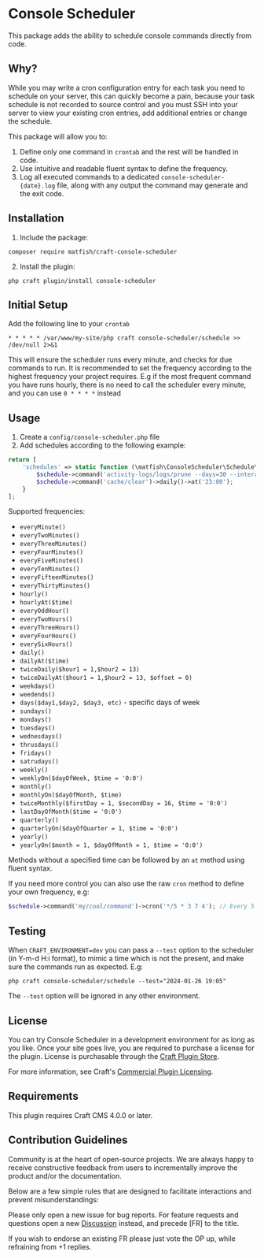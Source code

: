 # Console Scheduler

This package adds the ability to schedule console commands directly from code.

## Why?

While you may write a cron configuration entry for each task you need to schedule on your server, this can quickly
become a pain, because your task schedule is not recorded to source control and you must SSH into your server to view
your existing cron entries, add additional entries or change the schedule.

This package will allow you to:
1. Define only one command in `crontab` and the rest will be handled in code.
2. Use intuitive and readable fluent syntax to define the frequency.
3. Log all executed commands to a dedicated `console-scheduler-{date}.log` file, along with any output the command may generate and the exit code.

## Installation

1. Include the package:

```
composer require matfish/craft-console-scheduler
```

2. Install the plugin:

```
php craft plugin/install console-scheduler
```

## Initial Setup

Add the following line to your `crontab`

```
* * * * * /var/www/my-site/php craft console-scheduler/schedule >> /dev/null 2>&1
```

This will ensure the scheduler runs every minute, and checks for due commands to run.
It is recommended to set the frequency according to the highest frequency your project requires.
E.g if the most frequent command you have runs hourly, there is no need to call the scheduler every minute, and you can use `0 * * * *` instead

## Usage

1. Create a `config/console-scheduler.php` file 
2. Add schedules according to the following example:

```php
return [
    'schedules' => static function (\matfish\ConsoleScheduler\Schedule\SchedulesCollection $schedule) {
        $schedule->command('activity-logs/logs/prune --days=30 --interactive=0')->monthly();
        $schedule->command('cache/clear')->daily()->at('23:00');
    }
];
```

Supported frequencies:

* `everyMinute()`
* `everyTwoMinutes()`
* `everyThreeMinutes()`
* `everyFourMinutes()`
* `everyFiveMinutes()`
* `everyTenMinutes()`
* `everyFifteenMinutes()`
* `everyThirtyMinutes()`
* `hourly()`
* `hourlyAt($time)`
* `everyOddHour()`
* `everyTwoHours()`
* `everyThreeHours()`
* `everyFourHours()`
* `everySixHours()`
* `daily()`
* `dailyAt($time)`
* `twiceDaily($hour1 = 1,$hour2 = 13)`
* `twiceDailyAt($hour1 = 1,$hour2 = 13, $offset = 0)`
* `weekdays()`
* `weedends()`
* `days($day1,$day2, $day3, etc)` - specific days of week
* `sundays()`
* `mondays()`
* `tuesdays()`
* `wednesdays()`
* `thrusdays()`
* `fridays()`
* `satrudays()`
* `weekly()`
* `weeklyOn($dayOfWeek, $time = '0:0')`
* `monthly()`
* `monthlyOn($dayOfMonth, $time)`
* `twiceMonthly($firstDay = 1, $secondDay = 16, $time = '0:0')`
* `lastDayOfMonth($time = '0:0')`
* `quarterly()`
* `quarterlyOn($dayOfQuarter = 1, $time = '0:0')`
* `yearly()`
* `yearlyOn($month = 1, $dayOfMonth = 1, $time = '0:0')`

Methods without a specified time can be followed by an `at` method using fluent syntax. 

If you need more control you can also use the raw `cron` method to define your own frequency, e.g:
```php
$schedule->command('my/cool/command')->cron('*/5 * 3 7 4'); // Every 5 minutes, on day 3 of the month, and on Thursday, only in July
```

## Testing
When `CRAFT_ENVIRONMENT=dev` you can pass a `--test` option to the scheduler (in Y-m-d H:i format), to mimic a time which is not the present, and make sure the commands run as expected.
E.g:
```
php craft console-scheduler/schedule --test="2024-01-26 19:05" 
```

The `--test` option will be ignored in any other environment.

## License

You can try Console Scheduler in a development environment for as long as you like. Once your site goes live, you are
required
to purchase a license for the plugin. License is purchasable through
the [Craft Plugin Store](https://plugins.craftcms.com/console-scheduler).

For more information, see
Craft's [Commercial Plugin Licensing](https://craftcms.com/docs/4.x/plugins.html#commercial-plugin-licensing).

## Requirements

This plugin requires Craft CMS 4.0.0 or later.

## Contribution Guidelines

Community is at the heart of open-source projects. We are always happy to receive constructive feedback from users to
incrementally improve the product and/or the documentation.

Below are a few simple rules that are designed to facilitate interactions and prevent misunderstandings:

Please only open a new issue for bug reports. For feature requests and questions open a
new [Discussion](https://github.com/matfish2/craft-console-scheduler/discussions) instead, and precede [FR] to the
title.

If you wish to endorse an existing FR please just vote the OP up, while refraining from +1 replies.